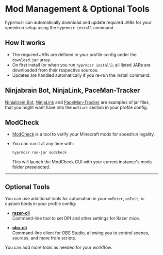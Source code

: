# Mod Management & Optional Tools

hyprmcsr can automatically download and update required JARs for your speedrun setup using the `hyprmcsr install` command.

## How it works

- The required JARs are defined in your profile config under the `download.jar` array.
- On first install (or when you run `hyprmcsr install`), all listed JARs are downloaded from their respective sources.
- Updates are handled automatically if you re-run the install command.

## Ninjabrain Bot, NinjaLink, PaceMan-Tracker

[Ninjabrain Bot](https://github.com/Ninjabrain1/Ninjabrain-Bot), [NinjaLink](https://github.com/DuncanRuns/NinjaLink) and [PaceMan-Tracker](https://github.com/PaceMan-MCSR/PaceMan-Tracker) are examples of jar files, that you might want have into the `onStart` section in your profile config.
  
## ModCheck

- [ModCheck](https://github.com/tildejustin/modcheck) is a tool to verify your Minecraft mods for speedrun legality.
- You can run it at any time with:

  ```bash
  hyprmcsr run-jar modcheck
  ```

  This will launch the ModCheck GUI with your current instance's mods folder preselected.


---

## Optional Tools

You can use additional tools for automation in your `onEnter`, `onExit`, or custom binds in your profile config:

- [**razer-cli**](https://github.com/lolei/razer-cli)  
  Command-line tool to set DPI and other settings for Razer mice.

- [**obs-cli**](https://github.com/pschmitt/obs-cli)  
  Command-line client for OBS Studio, allowing you to control scenes, sources, and more from scripts.

You can add more tools as needed for your workflow.

